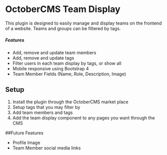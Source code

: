 # OctoberCMS Team Display
This plugin is designed to easily manage and display teams on the frontend of a website. Teams and groups can be 
filtered by tags. 

##### Features  
 - Add, remove and update team members
 - Add, remove and update tags
 - Filter users in each team display by tags, or show all
 - Mobile responsive using Bootstrap 4
 - Team Member Fields (Name, Role, Description, Image)

## Setup
1. Install the plugin through the OctoberCMS market place
2. Setup tags that you may filter by
3. Add team members and tags
4. Add the team display component to any pages you want through the CMS

##Future Features
- Profile Image
- Team Member social media links